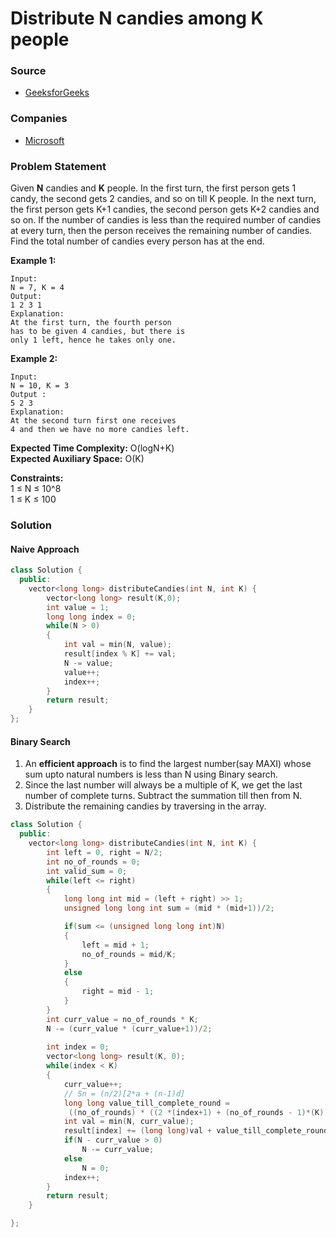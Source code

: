 # Distribute N candies among K people

### Source

* [GeeksforGeeks](https://practice.geeksforgeeks.org/problems/distribute-n-candies/1#)

### Companies

* [Microsoft](../../company-based-lists/microsoft.md)

### Problem Statement

Given **N** candies and **K** people. In the first turn, the first person gets 1 candy, the second gets 2 candies, and so on till K people. In the next turn, the first person gets K+1 candies, the second person gets K+2 candies and so on. If the number of candies is less than the required number of candies at every turn, then the person receives the remaining number of candies. Find the total number of candies every person has at the end.

**Example 1:**

```text
Input:
N = 7, K = 4
Output:
1 2 3 1
Explanation:
At the first turn, the fourth person
has to be given 4 candies, but there is
only 1 left, hence he takes only one. 
```

**Example 2:**

```text
Input:
N = 10, K = 3
Output :
5 2 3
Explanation:
At the second turn first one receives
4 and then we have no more candies left. 

```

**Expected Time Complexity:** O\(logN+K\)  
**Expected Auxiliary Space:** O\(K\)

  
 **Constraints:**  
 1 ≤ N ≤ 10^8  
 1 ≤ K ≤ 100

### Solution

#### Naive Approach

```cpp
class Solution {
  public:
    vector<long long> distributeCandies(int N, int K) {
        vector<long long> result(K,0);
        int value = 1; 
        long long index = 0;
        while(N > 0)
        {
            int val = min(N, value);
            result[index % K] += val;
            N -= value;
            value++;
            index++;
        }
        return result;
    }
};
```

#### Binary Search 

1. An **efficient approach** is to find the largest number\(say MAXI\) whose sum upto natural numbers is less than N using Binary search. 
2. Since the last number will always be a multiple of K, we get the last number of complete turns. Subtract the summation till then from N.
3. Distribute the remaining candies by traversing in the array. 

```cpp
class Solution {
  public:
    vector<long long> distributeCandies(int N, int K) {
        int left = 0, right = N/2;
        int no_of_rounds = 0;
        int valid_sum = 0;
        while(left <= right)
        {
            long long int mid = (left + right) >> 1;
            unsigned long long int sum = (mid * (mid+1))/2;

            if(sum <= (unsigned long long int)N)
            {
                left = mid + 1;
                no_of_rounds = mid/K;
            }
            else
            {
                right = mid - 1;
            }
        }
        int curr_value = no_of_rounds * K;
        N -= (curr_value * (curr_value+1))/2;
    
        int index = 0;
        vector<long long> result(K, 0);
        while(index < K)
        {
            curr_value++;
            // Sn = (n/2)[2*a + (n-1)d]
            long long value_till_complete_round = 
             ((no_of_rounds) * ((2 *(index+1) + (no_of_rounds - 1)*(K))))/2;
            int val = min(N, curr_value);
            result[index] += (long long)val + value_till_complete_round;
            if(N - curr_value > 0)
                N -= curr_value;
            else
                N = 0;
            index++;
        }
        return result;
    }    

};
```

